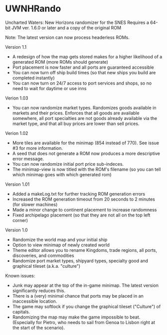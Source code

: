 # UWNHRando
Uncharted Waters: New Horizons randomizer for the SNES
Requires a 64-bit JVM ver. 1.6.0 or later and a copy of the original ROM

Note:  The latest version can now process headerless ROMs.

Version 1.1
 - A redesign of how the map gets stored makes for a higher likelihood of a generated ROM (more ROMs should generate)
 - Port placement is now faster and all ports are guaranteed accessible
 - You can now turn off ship build times (so that new ships you build are completed instantly)
 - You can now turn on 24/7 access to port services and shops, so no need to wait for daytime or use inns 

Verion 1.03
 - You can now randomize market types.  Randomizes goods available in markets and their prices.  Enforces that all goods are available somewhere, all port specialties are not goods already available via the market type, and that all buy prices are lower than sell prices.

Verion 1.02
 - More tiles are available for the minimap (854 instead of 770).  See issue #3 for more information.
 - A seed that does not generate a ROM now produces a more descriptive error message.
 - You can now randomize initial port price sub-indeces.
 - The minimap-view is now titled with the ROM's filename (so you can tell which minimap goes with which generated rom)  

Version 1.01
 - Added a makeLog.txt for further tracking ROM generation errors
 - Increased the ROM generation timeout from 20 seconds to 2 minutes (for slower machines)
 - Made a minor change to continent placement to increase randomness
 - Fixed archipelago placement (so that they are not all on the top left corner)

Version 1.0
 - Randomize the world map and your initial ship
 - Option to view minimap of newly created world
 - Theme editor allows you to rename Kingdoms, trade regions, all ports, discoveries, and commodities
 - Randomize port market types, shipyard types, specialty good and graphical tileset (a.k.a. "culture")

Known issues:
 - Junk may appear at the top of the in-game minimap.  The latest version significantly reduces this.
 - There is a (very) minimal chance that ports may be placed in an inaccessible location.
 - The game may softlock if you change the graphical tileset ("Culture") of capitals.
 - Randomizing the map may make the game impossible to beat.  
   (Especially for Pietro, who needs to sail from Genoa to Lisbon right at the start of the scenario).
